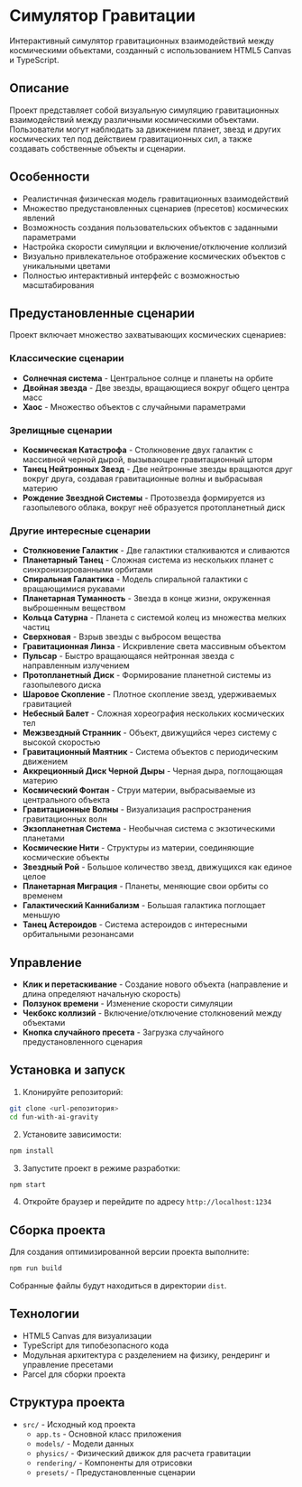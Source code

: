 # Симулятор Гравитации

Интерактивный симулятор гравитационных взаимодействий между космическими объектами, созданный с использованием HTML5 Canvas и TypeScript.

## Описание

Проект представляет собой визуальную симуляцию гравитационных взаимодействий между различными космическими объектами. Пользователи могут наблюдать за движением планет, звезд и других космических тел под действием гравитационных сил, а также создавать собственные объекты и сценарии.

## Особенности

- Реалистичная физическая модель гравитационных взаимодействий
- Множество предустановленных сценариев (пресетов) космических явлений
- Возможность создания пользовательских объектов с заданными параметрами
- Настройка скорости симуляции и включение/отключение коллизий
- Визуально привлекательное отображение космических объектов с уникальными цветами
- Полностью интерактивный интерфейс с возможностью масштабирования

## Предустановленные сценарии

Проект включает множество захватывающих космических сценариев:

### Классические сценарии
- **Солнечная система** - Центральное солнце и планеты на орбите
- **Двойная звезда** - Две звезды, вращающиеся вокруг общего центра масс
- **Хаос** - Множество объектов с случайными параметрами

### Зрелищные сценарии
- **Космическая Катастрофа** - Столкновение двух галактик с массивной черной дырой, вызывающее гравитационный шторм
- **Танец Нейтронных Звезд** - Две нейтронные звезды вращаются друг вокруг друга, создавая гравитационные волны и выбрасывая материю
- **Рождение Звездной Системы** - Протозвезда формируется из газопылевого облака, вокруг неё образуется протопланетный диск

### Другие интересные сценарии
- **Столкновение Галактик** - Две галактики сталкиваются и сливаются
- **Планетарный Танец** - Сложная система из нескольких планет с синхронизированными орбитами
- **Спиральная Галактика** - Модель спиральной галактики с вращающимися рукавами
- **Планетарная Туманность** - Звезда в конце жизни, окруженная выброшенным веществом
- **Кольца Сатурна** - Планета с системой колец из множества мелких частиц
- **Сверхновая** - Взрыв звезды с выбросом вещества
- **Гравитационная Линза** - Искривление света массивным объектом
- **Пульсар** - Быстро вращающаяся нейтронная звезда с направленным излучением
- **Протопланетный Диск** - Формирование планетной системы из газопылевого диска
- **Шаровое Скопление** - Плотное скопление звезд, удерживаемых гравитацией
- **Небесный Балет** - Сложная хореография нескольких космических тел
- **Межзвездный Странник** - Объект, движущийся через систему с высокой скоростью
- **Гравитационный Маятник** - Система объектов с периодическим движением
- **Аккреционный Диск Черной Дыры** - Черная дыра, поглощающая материю
- **Космический Фонтан** - Струи материи, выбрасываемые из центрального объекта
- **Гравитационные Волны** - Визуализация распространения гравитационных волн
- **Экзопланетная Система** - Необычная система с экзотическими планетами
- **Космические Нити** - Структуры из материи, соединяющие космические объекты
- **Звездный Рой** - Большое количество звезд, движущихся как единое целое
- **Планетарная Миграция** - Планеты, меняющие свои орбиты со временем
- **Галактический Каннибализм** - Большая галактика поглощает меньшую
- **Танец Астероидов** - Система астероидов с интересными орбитальными резонансами

## Управление

- **Клик и перетаскивание** - Создание нового объекта (направление и длина определяют начальную скорость)
- **Ползунок времени** - Изменение скорости симуляции
- **Чекбокс коллизий** - Включение/отключение столкновений между объектами
- **Кнопка случайного пресета** - Загрузка случайного предустановленного сценария

## Установка и запуск

1. Клонируйте репозиторий:
```bash
git clone <url-репозитория>
cd fun-with-ai-gravity
```

2. Установите зависимости:
```bash
npm install
```

3. Запустите проект в режиме разработки:
```bash
npm start
```

4. Откройте браузер и перейдите по адресу `http://localhost:1234`

## Сборка проекта

Для создания оптимизированной версии проекта выполните:
```bash
npm run build
```

Собранные файлы будут находиться в директории `dist`.

## Технологии

- HTML5 Canvas для визуализации
- TypeScript для типобезопасного кода
- Модульная архитектура с разделением на физику, рендеринг и управление пресетами
- Parcel для сборки проекта

## Структура проекта

- `src/` - Исходный код проекта
  - `app.ts` - Основной класс приложения
  - `models/` - Модели данных
  - `physics/` - Физический движок для расчета гравитации
  - `rendering/` - Компоненты для отрисовки
  - `presets/` - Предустановленные сценарии
